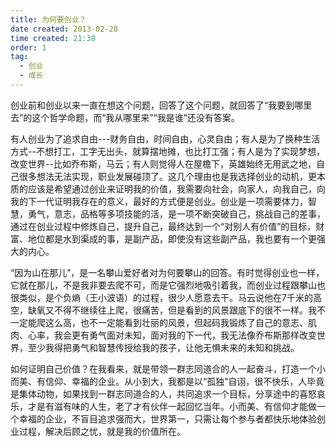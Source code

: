 ```yaml
---
title: 为何要创业？ 
date created: 2013-02-28
time created: 21:38
order: 1
tag:
  - 创业 
  - 成长
---
```


创业前和创业以来一直在想这个问题，回答了这个问题，就回答了“我要到哪里去”的这个哲学命题，而“我从哪里来”“我是谁”还没有答案。

有人创业为了追求自由---财务自由，时间自由，心灵自由；有人是为了换种生活方式--不想打工，工字无出头，就算摆地摊，也比打工强；有人是为了实现梦想，改变世界--比如乔布斯，马云；有人则觉得人在屋檐下，英雄始终无用武之地，自己很多想法无法实现，职业发展碰顶了。这几个理由也是我选择创业的动机，更本质的应该是希望通过创业来证明我的价值，我需要向社会，向家人，向我自己，向我的下一代证明我存在的意义，最好的方式便是创业。创业是一项需要体力，智慧，勇气，意志，品格等多项技能的活，是一项不断突破自己，挑战自己的差事，通过在创业过程中修炼自己，提升自己，最终达到一个“对别人有价值”的目标，财富、地位都是水到渠成的事，是副产品，即使没有这些副产品，我也要有一个更强大的内心。

“因为山在那儿”，是一名攀山爱好者对为何要攀山的回答。有时觉得创业也一样，它就在那儿，不是我非要去爬不可，而是它强烈地吸引着我，而创业过程跟攀山也很类似，是个负熵（王小波语）的过程，很少人愿意去干。马云说他在7千米的高空，缺氧又不得不继续往上爬，很痛苦，但是看到的风景跟底下的很不一样。我不一定能爬这么高，也不一定能看到壮丽的风景，但起码我锻炼了自己的意志、肌肉、心率，我会更有勇气面对未知，面对我的下一代，我无法像乔布斯那样改变世界，至少我得把勇气和智慧传授给我的孩子，让他无惧未来的未知和挑战。

如何证明自己价值？在我看来，就是带领一群志同道合的人一起奋斗，打造一个小而美、有信仰、幸福的企业。从小到大，我都是以“孤独”自诩，很不快乐，人毕竟是集体动物，如果找到一群志同道合的人，共同追求一个目标，分享途中的喜怒哀乐，才是有滋有味的人生，老了才有伙伴一起回忆当年。小而美、有信仰才能做一个幸福的企业，不盲目追求强而大，世界第一，只需让每个参与者都快乐地体验创业过程，解决后顾之忧，就是我的价值所在。